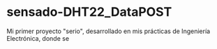 # sensado-DHT22_DataPOST
Mi primer proyecto "serio", desarrollado en mis prácticas de Ingeniería Electrónica, donde se 
